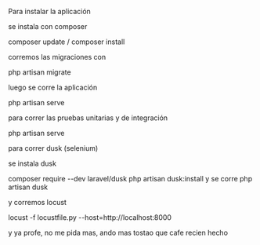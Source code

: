 Para instalar la aplicación 

se instala con composer

composer update / composer install

corremos las migraciones con

php artisan migrate

luego se corre la aplicación

php artisan serve

para correr las pruebas unitarias y de integración

php artisan serve

para correr dusk (selenium)

se instala dusk

composer require --dev laravel/dusk
php artisan dusk:install
y se corre
php artisan dusk

y corremos locust

locust -f locustfile.py --host=http://localhost:8000

y ya profe, no me pida mas, ando mas tostao que cafe recien hecho